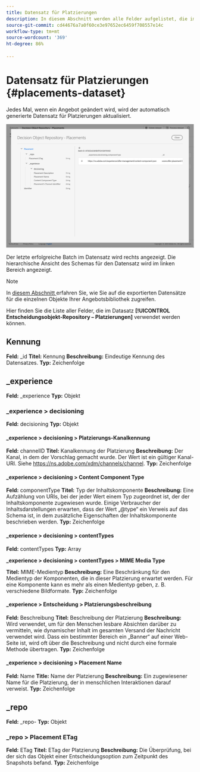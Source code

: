 ```yaml
---
title: Datensatz für Platzierungen
description: In diesem Abschnitt werden alle Felder aufgelistet, die im exportierten Datensatz für Platzierungen verwendet werden.
source-git-commit: cd44676a7a0f60ce3e97652ec6459f708557e14c
workflow-type: tm+mt
source-wordcount: '369'
ht-degree: 86%

---
```


# Datensatz für Platzierungen {#placements-dataset}

Jedes Mal, wenn ein Angebot geändert wird, wird der automatisch generierte Datensatz für Platzierungen aktualisiert.

![](../../assets/dataset-placements.png)

Der letzte erfolgreiche Batch im Datensatz wird rechts angezeigt. Die hierarchische Ansicht des Schemas für den Datensatz wird im linken Bereich angezeigt.

>[!NOTE]
>
>In [diesem Abschnitt ](../export-catalog/access-dataset.md) erfahren Sie, wie Sie auf die exportierten Datensätze für die einzelnen Objekte Ihrer Angebotsbibliothek zugreifen.

Hier finden Sie die Liste aller Felder, die im Datasatz **[!UICONTROL Entscheidungsobjekt-Repository – Platzierungen]** verwendet werden können.

<!--A placement describes a location or place in a personalized message. It is used to set technical constraints for content that the personalization decision supplies. The placement also represents a request to produce certain types of metrics when an experience event is produced where this placement is involved. For instance, the placement facilitates a personalized clickable image inside an email shown to an end-user. The placement may for instance request from the assembled experience that the click on its image gets reported in an experience event with a metric https://ns.adobe.com/xdm/data/metrics/web/linkclicks and a reference to this placement.-->

## Kennung

**Feld:** _id
**Titel:** Kennung
**Beschreibung:** Eindeutige Kennung des Datensatzes.
**Typ:** Zeichenfolge

## _experience

**Feld:** _experience 
**Typ:** Objekt

### _experience > decisioning

**Feld:** decisioning
**Typ:** Objekt

#### _experience > decisioning > Platzierungs-Kanalkennung

**Feld:** channelID
**Titel:** Kanalkennung der Platzierung 
**Beschreibung:** Der Kanal, in dem der Vorschlag gemacht wurde. Der Wert ist ein gültiger Kanal-URI. Siehe https://ns.adobe.com/xdm/channels/channel.
**Typ:** Zeichenfolge

#### _experience > decisioning > Content Component Type

**Feld:** componentType 
**Titel:** Typ der Inhaltskomponente
**Beschreibung:** Eine Aufzählung von URIs, bei der jeder Wert einem Typ zugeordnet ist, der der Inhaltskomponente zugewiesen wurde. Einige Verbraucher der Inhaltsdarstellungen erwarten, dass der Wert „@type“ ein Verweis auf das Schema ist, in dem zusätzliche Eigenschaften der Inhaltskomponente beschrieben werden.
**Typ:** Zeichenfolge

#### _experience > decisioning > contentTypes

**Feld:** contentTypes 
**Typ:** Array

**_experience > decisioning > contentTypes > MIME Media Type**

**Titel:** MIME-Medientyp 
**Beschreibung:** Eine Beschränkung für den Medientyp der Komponenten, die in dieser Platzierung erwartet werden. Für eine Komponente kann es mehr als einen Medientyp geben, z. B. verschiedene Bildformate.
**Typ:** Zeichenfolge

#### _experience > Entscheidung > Platzierungsbeschreibung

**Feld:** Beschreibung 
**Titel:** Beschreibung der Platzierung 
**Beschreibung:** Wird verwendet, um für den Menschen lesbare Absichten darüber zu vermitteln, wie dynamischer Inhalt im gesamten Versand der Nachricht verwendet wird. Dass ein bestimmter Bereich ein „Banner“ auf einer Web-Seite ist, wird oft über die Beschreibung und nicht durch eine formale Methode übertragen.
**Typ:** Zeichenfolge

#### _experience > decisioning > Placement Name

**Feld:** Name 
**Title:** Name der Platzierung 
**Beschreibung:** Ein zugewiesener Name für die Platzierung, der in menschlichen Interaktionen darauf verweist.
**Typ:** Zeichenfolge

## _repo

**Feld:** _repo-
**Typ:** Objekt

### _repo > Placement ETag

**Feld:** ETag
**Titel:** ETag der Platzierung
**Beschreibung:** Die Überprüfung, bei der sich das Objekt einer Entscheidungsoption zum Zeitpunkt des Snapshots befand.
**Typ:** Zeichenfolge

